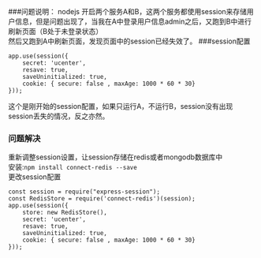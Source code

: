 ###问题说明：
nodejs 开启两个服务A和B，这两个服务都使用session来存储用户信息，但是问题出现了，当我在A中登录用户信息admin之后，又跑到B中进行刷新页面（B处于未登录状态）<br/>
然后又跑到A中刷新页面，发现页面中的session已经失效了。
###session配置
```
app.use(session({
    secret: 'ucenter',
    resave: true,
    saveUninitialized: true,
    cookie: { secure: false , maxAge: 1000 * 60 * 30}
}));
```
这个是刚开始的session配置，如果只运行A，不运行B，session没有出现session丢失的情况，反之亦然。
### 问题解决
重新调整session设置，让session存储在redis或者mongodb数据库中<br/>
安装:`npm install connect-redis --save` <br/>
更改session配置
```
const session = require("express-session");
const RedisStore = require('connect-redis')(session);
app.use(session({
    store: new RedisStore(),
    secret: 'ucenter',
    resave: true,
    saveUninitialized: true,
    cookie: { secure: false , maxAge: 1000 * 60 * 30}
}));
```
